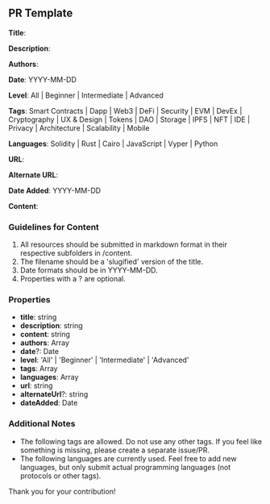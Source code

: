 ## PR Template

**Title**: 

**Description**: 

**Authors**: 

**Date**: YYYY-MM-DD

**Level**: All | Beginner | Intermediate | Advanced

**Tags**: Smart Contracts | Dapp | Web3 | DeFi | Security | EVM | DevEx | Cryptography | UX & Design | Tokens | DAO | Storage | IPFS | NFT | IDE | Privacy | Architecture | Scalability | Mobile

**Languages**: Solidity | Rust | Cairo | JavaScript | Vyper | Python

**URL**: 

**Alternate URL**: 

**Date Added**: YYYY-MM-DD

**Content**:

### Guidelines for Content

1. All resources should be submitted in markdown format in their respective subfolders in /content.
2. The filename should be a 'slugified' version of the title.
3. Date formats should be in YYYY-MM-DD.
4. Properties with a ? are optional.

### Properties

- **title**: string
- **description**: string
- **content**: string
- **authors**: Array<string>
- **date**?: Date
- **level**: 'All' | 'Beginner' | 'Intermediate' | 'Advanced'
- **tags**: Array<string>
- **languages**: Array<string>
- **url**: string
- **alternateUrl**?: string
- **dateAdded**: Date

### Additional Notes

- The following tags are allowed. Do not use any other tags. If you feel like something is missing, please create a separate issue/PR.
- The following languages are currently used. Feel free to add new languages, but only submit actual programming languages (not protocols or other tags).

Thank you for your contribution!

